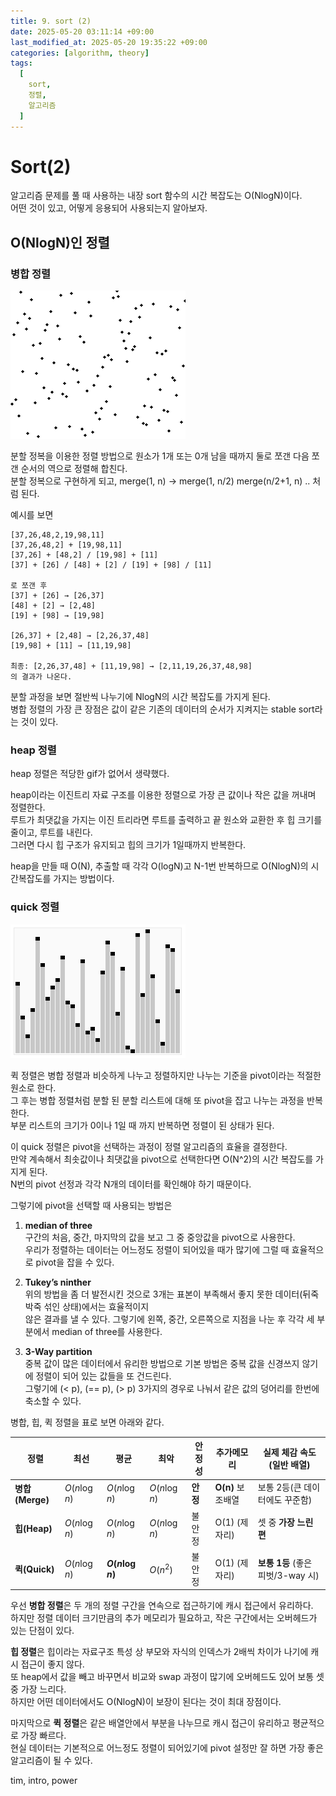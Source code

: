 ```yaml
---
title: 9. sort (2)
date: 2025-05-20 03:11:14 +09:00
last_modified_at: 2025-05-20 19:35:22 +09:00
categories: [algorithm, theory]
tags:
  [
    sort,
    정렬,
    알고리즘
  ]
--- 
```

# **Sort(2)**

알고리즘 문제를 풀 때 사용하는 내장 sort 함수의 시간 복잡도는 O(NlogN)이다.<br>
어떤 것이 있고, 어떻게 응용되어 사용되는지 알아보자.<br>

## O(NlogN)인 정렬

### 병합 정렬
![image](/assets/img/algorithm/sort_merge.gif)<br>

분할 정복을 이용한 정렬 방법으로 원소가 1개 또는 0개 남을 때까지 둘로 쪼갠 다음 쪼갠 순서의 역으로 정렬해 합친다.<br>
분할 정복으로 구현하게 되고, merge(1, n) -> merge(1, n/2) merge(n/2+1, n) .. 처럼 된다.

예시를 보면
```text
[37,26,48,2,19,98,11]
[37,26,48,2] + [19,98,11]
[37,26] + [48,2] / [19,98] + [11]
[37] + [26] / [48] + [2] / [19] + [98] / [11]

로 쪼갠 후
[37] + [26] → [26,37]
[48] + [2] → [2,48]
[19] + [98] → [19,98]

[26,37] + [2,48] → [2,26,37,48]
[19,98] + [11] → [11,19,98]

최종: [2,26,37,48] + [11,19,98] → [2,11,19,26,37,48,98]
의 결과가 나온다.
```
분할 과정을 보면 절반씩 나누기에 NlogN의 시간 복잡도를 가지게 된다.<br>
병합 정렬의 가장 큰 장점은 값이 같은 기존의 데이터의 순서가 지켜지는 stable sort라는 것이 있다.

### heap 정렬
heap 정렬은 적당한 gif가 없어서 생략했다.

heap이라는 이진트리 자료 구조를 이용한 정렬으로 가장 큰 값이나 작은 값을 꺼내며 정렬한다.<br>
루트가 최댓값을 가지는 이진 트리라면 루트를 출력하고 끝 원소와 교환한 후 힙 크기를 줄이고, 루트를 내린다.<br>
그러면 다시 힙 구조가 유지되고 힙의 크기가 1일때까지 반복한다.<br>

heap을 만들 때 O(N), 추출할 때 각각 O(logN)고 N-1번 반복하므로 O(NlogN)의 시간복잡도를 가지는 방법이다.<br>

### quick 정렬
![image](/assets/img/algorithm/sort_quick.gif)<br>

퀵 정렬은 병합 정렬과 비슷하게 나누고 정렬하지만 나누는 기준을 pivot이라는 적절한 원소로 한다.<br>
그 후는 병합 정렬처럼 분할 된 분할 리스트에 대해 또 pivot을 잡고 나누는 과정을 반복한다.<br>
부분 리스트의 크기가 0이나 1일 때 까지 반복하면 정렬이 된 상태가 된다.

이 quick 정렬은 pivot을 선택하는 과정이 정렬 알고리즘의 효율을 결정한다.<br>
만약 계속해서 최솟값이나 최댓값을 pivot으로 선택한다면 O(N^2)의 시간 복잡도를 가지게 된다.<br>
N번의 pivot 선정과 각각 N개의 데이터를 확인해야 하기 때문이다.<br>

그렇기에 pivot을 선택할 때 사용되는 방법은<br>
1. **median of three**<br>
   구간의 처음, 중간, 마지막의 값을 보고 그 중 중앙값을 pivot으로 사용한다.<br>
   우리가 정렬하는 데이터는 어느정도 정렬이 되어있을 때가 많기에 그럴 때 효율적으로 pivot을 잡을 수 있다.

2. **Tukey’s ninther**<br>
   위의 방법을 좀 더 발전시킨 것으로 3개는 표본이 부족해서 좋지 못한 데이터(뒤죽박죽 섞인 상태)에서는 효율적이지<br>
   않은 결과를 낼 수 있다. 그렇기에 왼쪽, 중간, 오른쪽으로 지점을 나눈 후 각각 세 부분에서 median of three를 사용한다.<br>

3. **3-Way partition**<br>
   중복 값이 많은 데이터에서 유리한 방법으로 기본 방법은 중복 값을 신경쓰지 않기에 정렬이 되어 있는 값들을 또 건드린다.<br>
   그렇기에 (< p), (== p), (> p) 3가지의 경우로 나눠서 같은 값의 덩어리를 한번에 축소할 수 있다.<br>

병합, 힙, 퀵 정렬을 표로 보면 아래와 같다.

| 정렬            | 최선           | 평균               | 최악           | 안정성    | 추가메모리         | 실제 체감 속도(일반 배열)           |
| ------------- | ------------ | ---------------- | ------------ | ------ | ------------- | ------------------------- |
| **병합(Merge)** | $O(n\log n)$ | $O(n\log n)$     | $O(n\log n)$ | **안정** | **O(n)** 보조배열 | 보통 2등(큰 데이터에도 꾸준함)        |
| **힙(Heap)**   | $O(n\log n)$ | $O(n\log n)$     | $O(n\log n)$ | 불안정    | O(1) (제자리)    | 셋 중 **가장 느린 편**           |
| **퀵(Quick)**  | $O(n\log n)$ | **$O(n\log n)$** | $O(n^2)$     | 불안정    | O(1) (제자리)    | **보통 1등** (좋은 피벗/3-way 시) |

우선 **병합 정렬**은 두 개의 정렬 구간을 연속으로 접근하기에 캐시 접근에서 유리하다.<br>
하지만 정렬 데이터 크기만큼의 추가 메모리가 필요하고, 작은 구간에서는 오버헤드가 있는 단점이 있다.<br>

**힙 정렬**은 힙이라는 자료구조 특성 상 부모와 자식의 인덱스가 2배씩 차이가 나기에 캐시 접근이 좋지 않다.<br>
또 heap에서 값을 빼고 바꾸면서 비교와 swap 과정이 많기에 오버헤드도 있어 보통 셋 중 가장 느리다.<br>
하지만 어떤 데이터에서도 O(NlogN)이 보장이 된다는 것이 최대 장점이다.<br>

마지막으로 **퀵 정렬**은 같은 배열안에서 부분을 나누므로 캐시 접근이 유리하고 평균적으로 가장 빠르다.<br>
현실 데이터는 기본적으로 어느정도 정렬이 되어있기에 pivot 설정만 잘 하면 가장 좋은 알고리즘이 될 수 있다.<br>

tim, intro, power
